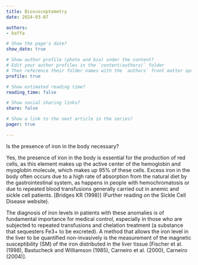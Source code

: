 ```yaml
---
title: Biosusceptometry
date: 2024-03-07

authors:
- baffa

# Show the page's date?
show_date: true

# Show author profile (photo and bio) under the content?
# Edit your author profiles in the `content/authors/` folder
# Then reference their folder names with the `authors` front matter option above
profile: true

# Show estimated reading time?
reading_time: false

# Show social sharing links?
share: false

# Show a link to the next article in the series?
pager: true

---
```


Is the presence of iron in the body necessary? 

<!--more-->

Yes, the presence of iron in the body is essential for the production of red cells, as this element makes up the active center of the hemoglobin and myoglobin molecule, which makes up 95% of these cells. Excess iron in the body often occurs due to a high rate of absorption from the natural diet by the gastrointestinal system, as happens in people with hemochromatosis or due to repeated blood transfusions generally carried out in anemic and sickle cell patients. [Bridges KR (1998)] (Further reading on the Sickle Cell Disease website).

The diagnosis of iron levels in patients with these anomalies is of fundamental importance for medical control, especially in those who are subjected to repeated transfusions and chelation treatment (a substance that sequesters Fe3+ to be excreted). A method that allows the iron level in the liver to be quantified non-invasively is the measurement of the magnetic susceptibility (SM) of the iron distributed in the liver tissue [Fischer et al. (1998), Bastucheck and Williamson (1985), Carneiro et al. (2000), Carneiro (2004)].

